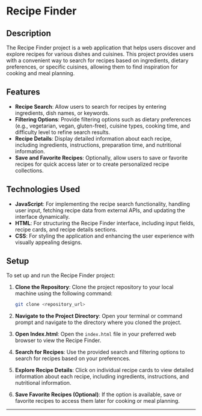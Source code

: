 # Recipe Finder

## Description

The Recipe Finder project is a web application that helps users discover and explore recipes for various dishes and cuisines. This project provides users with a convenient way to search for recipes based on ingredients, dietary preferences, or specific cuisines, allowing them to find inspiration for cooking and meal planning.

## Features

- **Recipe Search**: Allow users to search for recipes by entering ingredients, dish names, or keywords.
- **Filtering Options**: Provide filtering options such as dietary preferences (e.g., vegetarian, vegan, gluten-free), cuisine types, cooking time, and difficulty level to refine search results.
- **Recipe Details**: Display detailed information about each recipe, including ingredients, instructions, preparation time, and nutritional information.
- **Save and Favorite Recipes**: Optionally, allow users to save or favorite recipes for quick access later or to create personalized recipe collections.

## Technologies Used

- **JavaScript**: For implementing the recipe search functionality, handling user input, fetching recipe data from external APIs, and updating the interface dynamically.
- **HTML**: For structuring the Recipe Finder interface, including input fields, recipe cards, and recipe details sections.
- **CSS**: For styling the application and enhancing the user experience with visually appealing designs.

## Setup

To set up and run the Recipe Finder project:

1. **Clone the Repository**: Clone the project repository to your local machine using the following command:

   ```bash
   git clone <repository_url>
   ```

2. **Navigate to the Project Directory**: Open your terminal or command prompt and navigate to the directory where you cloned the project.

3. **Open Index.html**: Open the `index.html` file in your preferred web browser to view the Recipe Finder.

4. **Search for Recipes**: Use the provided search and filtering options to search for recipes based on your preferences.

5. **Explore Recipe Details**: Click on individual recipe cards to view detailed information about each recipe, including ingredients, instructions, and nutritional information.

6. **Save Favorite Recipes (Optional)**: If the option is available, save or favorite recipes to access them later for cooking or meal planning.

---